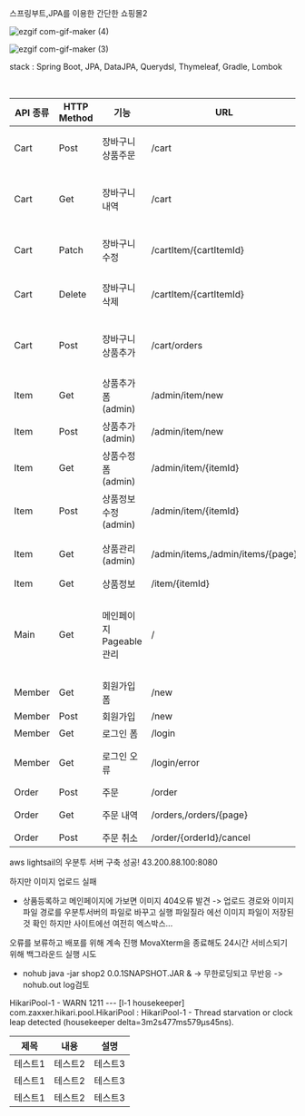 
스프링부트,JPA를 이용한 간단한 쇼핑몰2

![ezgif com-gif-maker (4)](https://user-images.githubusercontent.com/69129562/202893022-72b026d6-872c-4ea9-bbf9-8a4b88124441.gif)

![ezgif com-gif-maker (3)](https://user-images.githubusercontent.com/69129562/202893221-ae418d60-da19-4b77-97f2-35fb9463eb01.gif)

stack : Spring Boot, JPA, DataJPA, Querydsl, Thymeleaf, Gradle, Lombok

<br />

|API 종류|HTTP Method|기능|URL|설명|
|----------|---|-----|----|---------------------|
|Cart|Post|장바구니 상품주문|/cart|장바구니의 상품을 주문한다.|
|Cart|Get|장바구니 내역|/cart|장바구니에 담긴 상품을 조회한다.|
|Cart|Patch|장바구니 수정|/cartItem/{cartItemId}|장바구니 내역을 수정한다.|
|Cart|Delete|장바구니 삭제|/cartItem/{cartItemId}|장바구니 내역을 삭제한다.|
|Cart|Post|장바구니 상품추가|/cart/orders|기존 장바구니에 상품을 추가한다.|
|Item|Get|상품추가 폼(admin)|/admin/item/new|관리자 상품추가 폼| 
|Item|Post|상품추가(admin)|/admin/item/new|관리자 상품추가|
|Item|Get|상품수정 폼(admin)|/admin/item/{itemId}|관리자 상품수정 폼|
|Item|Post|상품정보 수정(admin)|/admin/item/{itemId}|관리자 상품정보 수정|
|Item|Get|상품관리(admin)|/admin/items,/admin/items/{page}|관리자 상품 관리창 Pageable|
|Item|Get|상품정보|/item/{itemId}|  |
|Main|Get|메인페이지 Pageable관리|/|메인페이지의 상품을 표시하는 최대 갯수와 페이징을 한다|
|Member|Get|회원가입 폼|/new|  |
|Member|Post|회원가입|/new|  |
|Member|Get|로그인 폼|/login|  |
|Member|Get|로그인 오류|/login/error|아이디와 비밀번호 validation|
|Order|Post|주문|/order|  |
|Order|Get|주문 내역|/orders,/orders/{page}|주문내역 Pageable|
|Order|Post|주문 취소|/order/{orderId}/cancel|   |


aws lightsail의 우분투 서버 구축 성공! 43.200.88.100:8080

하지만 이미지 업로드 실패
  - 상품등록하고 메인페이지에 가보면 이미지 404오류 발견 -> 업로드 경로와 이미지파일 경로를 우분투서버의 파일로 바꾸고 실행 파일질라 에선 이미지 파일이 저장된것 확인 하지만 사이트에선 여전히 엑스박스...
  
오류를 보류하고 배포를 위해 계속 진행 MovaXterm을 종료해도 24시간 서비스되기 위해 백그라운드 실행 시도 
  - nohub java -jar shop2 0.0.1SNAPSHOT.JAR & -> 무한로딩되고 무반응 -> nohub.out log검토
  
 HikariPool-1 - WARN 1211 --- [l-1 housekeeper] com.zaxxer.hikari.pool.HikariPool        : HikariPool-1 - Thread starvation or clock leap detected (housekeeper delta=3m2s477ms579µs45ns). 
  
|제목|내용|설명|
|------|---|---|
|테스트1|테스트2|테스트3|
|테스트1|테스트2|테스트3|
|테스트1|테스트2|테스트3|
